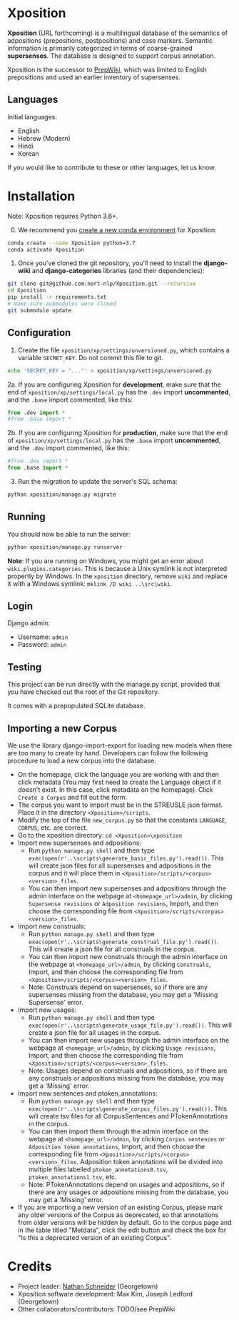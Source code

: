 # Xposition

__Xposition__ (URL forthcoming) is a multilingual database of the semantics of adpositions (prepositions, postpositions) and case markers.
Semantic information is primarily categorized in terms of coarse-grained __supersenses__.
The database is designed to support corpus annotation.

Xposition is the successor to [PrepWiki](http://demo.ark.cs.cmu.edu/PrepWiki/), which was limited to English prepositions
and used an earlier inventory of supersenses.

## Languages

Initial languages:

* English
* Hebrew (Modern)
* Hindi
* Korean

If you would like to contribute to these or other languages, let us know.


# Installation

Note: Xposition requires Python 3.6+. 

0. We recommend you [create a new conda environment](https://docs.conda.io/projects/conda/en/latest/user-guide/tasks/manage-environments.html#creating-an-environment-with-commands) for Xposition:

```sh
conda create --name Xposition python=3.7
conda activate Xposition
```

1. Once you've cloned the git repository, you'll need to install the __django-wiki__ and __django-categories__ libraries (and their dependencies):

```sh
git clone git@github.com:nert-nlp/Xposition.git --recursive
cd Xposition
pip install -r requirements.txt
# make sure submodules were cloned
git submodule update
```

## Configuration

1. Create the file `xposition/xp/settings/unversioned.py`, which
contains a variable `SECRET_KEY`. Do not commit this file to git.

```sh
echo 'SECRET_KEY = "..."' > xposition/xp/settings/unversioned.py
```

2a. If you are configuring Xposition for **development**, make sure that the end
of `xposition/xp/settings/local.py` has the `.dev` import
**uncommented**, and the `.base` import commented, like this:

```py
from .dev import *
#from .base import *
```

2b. If you are configuring Xposition for **production**, make sure that the end
of `xposition/xp/settings/local.py` has the `.base` import
**uncommented**, and the `.dev` import commented, like this:

```py
#from .dev import *
from .base import *
```

3. Run the migration to update the server's SQL schema:

```sh
python xposition/manage.py migrate 
```

## Running
You should now be able to run the server:

```sh
python xposition/manage.py runserver
```

**Note**: If you are running on Windows, you might get an error about `wiki.plugins.categories`. This is because a Unix symlink is not interpreted propertly by Windows. In the `xposition` directory, remove `wiki` and replace it with a Windows symlink: `mklink /D wiki ..\src\wiki`.

## Login

Django admin:

  * Username: `admin`
  * Password: `admin`

## Testing

This project can be run directly with the manage.py script, provided
that you have checked out the root of the Git repository.

It comes with a prepopulated SQLite database.

## Importing a new Corpus

We use the library django-import-export for loading new models when there are too many to create by hand. Developers can follow the following procedure to load a new corpus into the database.

- On the homepage, click the language you are working with and then click metadata (You may first need to create the Language object if it doesn't exist. In this case, click metadata on the homepage). Click `Create a Corpus` and fill out the form.
- The corpus you want to import must be in the STREUSLE json format. Place it in the directory `<Xposition>/scripts`.
- Modify the top of the file `new_corpus.py` so that the constants `LANGUAGE`, `CORPUS`, etc. are correct.
- Go to the xposition directory: `cd <Xposition>\xposition`
- Import new supersenses and adpositions:
	- Run `python manage.py shell` and then type `exec(open(r'..\scripts\generate_basic_files.py').read())`. This will create json files for all supersenses and adpositions in the corpus and it will place them in `<Xposition>/scripts/<corpus><version>_files`. 
	- You can then import new supersenses and adpositions through the admin interface on the webpage at `<homepage_url>/admin`, by clicking `Supersense revisions` or `Adposition revisions`, Import, and then choose the corresponding file from `<Xposition>/scripts/<corpus><version>_files`.
- Import new construals:
	- Run `python manage.py shell` and then type `exec(open(r'..\scripts\generate_construal_file.py').read())`. This will create a json file for all construals in the corpus. 
	- You can then import new construals through the admin interface on the webpage at `<homepage_url>/admin`, by clicking `Construals`, Import, and then choose the corresponding file from `<Xposition>/scripts/<corpus><version>_files`.
	- Note: Construals depend on supersenses, so if there are any supersenses missing from the database, you may get a 'Missing Supersense' error.
- Import new usages:
	- Run `python manage.py shell` and then type `exec(open(r'..\scripts\generate_usage_file.py').read())`. This will create a json file for all usages in the corpus. 
	- You can then import new usages through the admin interface on the webpage at `<homepage_url>/admin`, by clicking `Usage revisions`, Import, and then choose the corresponding file from `<Xposition>/scripts/<corpus><version>_files`.
	- Note: Usages depend on construals and adpositions, so if there are any construals or adpositions missing from the database, you may get a 'Missing' error.
- Import new sentences and ptoken_annotations:
	- Run `python manage.py shell` and then type `exec(open(r'..\scripts\generate_corpus_files.py').read())`. This will create tsv files for all CorpusSentences and PTokenAnnotations in the corpus. 
	- You can then import them through the admin interface on the webpage at `<homepage_url>/admin`, by clicking `Corpus sentences` or `Adposition token annotations`, Import, and then choose the corresponding file from `<Xposition>/scripts/<corpus><version>_files`. Adposition token annotations will be divided into multiple files labelled `ptoken_annotations0.tsv`, `ptoken_annotations1.tsv`, etc.  
	- Note: PTokenAnnotations depend on usages and adpositions, so if there are any usages or adpositions missing from the database, you may get a 'Missing' error.
- If you are importing a new version of an existing Corpus, please mark any older versions of the Corpus as deprecated, so that annotations from older versions will be hidden by default. Go to the corpus page and in the table titled "Metdata", click the edit button and check the box for "Is this a deprecated version of an existing Corpus".

# Credits

* Project leader: [Nathan Schneider](http://nathan.cl) (Georgetown)
* Xposition software development: Max Kim, Joseph Ledford (Georgetown)
* Other collaborators/contributors: TODO/see PrepWiki
